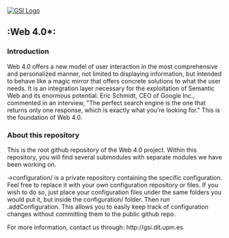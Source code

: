 <a href="http://gsi.dit.upm.es/">![GSI Logo](http://gsi.dit.upm.es/templates/jgsi/images/logo.png)</a>
<h2>:Web 4.0*:</h2>

<h3>Introduction</h3>
Web 4.0 offers a new model of user interaction in the most comprehensive and personalized manner, not limited to displaying information, but intended to behave like a magic mirror that offers concrete solutions to what the user needs. It is an integration layer necessary for the exploitation of Semantic Web and its enormous potential. Eric Schmidt, CEO of Google Inc., commented in an interview, "The perfect search engine is the one that returns only one response, which is exactly what you're looking for." This is the foundation of Web 4.0.

<h3>About this repository</h3>
<div>
This is the root github repository of the Web 4.0 project. Within this repository, you will find several submodules with separate modules we have been working on.

->configuration/ is a private repository containing the specific configuration. Feel free to replace it with your own configuration repository or files. If you wish to do so, just place your configuration files under the same folders you would put it, but inside the configuration/ folder. Then run .addConfiguration. This allows you to easily keep track of configuration changes without committing them to the public github repo.
</div>

<div>
For more information, contact us through: http://gsi.dit.upm.es
</div>
